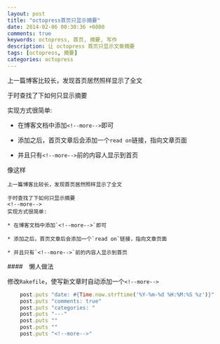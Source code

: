```yaml
---
layout: post
title: "octopress首页只显示摘要"
date: 2014-02-06 00:30:36 +0800
comments: true
keywords: octopress, 首页, 摘要, 写作
description: 让 octopress 首页只显示文章摘要
tags: [octopress, 摘要]
categories: octopress
---
```


上一篇博客比较长，发现首页居然照样显示了全文

于时查找了下如何只显示摘要
<!--more-->
实现方式很简单:

* 在博客文档中添加`<!--more-->`即可

* 添加之后，首页文章后会添加一个`read on`链接，指向文章页面

* 并且只有`<!--more-->`前的内容人显示到首页

像这样
```
上一篇博客比较长，发现首页居然照样显示了全文

于时查找了下如何只显示摘要
<!--more-->
实现方式很简单:

* 在博客文档中添加`<!--more-->`即可

* 添加之后，首页文章后会添加一个`read on`链接，指向文章页面

* 并且只有`<!--more-->`前的内容人显示到首页
```


####　懒人做法


修改`Rakefile`，使写新文章时自动添加一个`<!--more-->`
```ruby Rakefile
    post.puts "date: #{Time.now.strftime('%Y-%m-%d %H:%M:%S %z')}"
    post.puts "comments: true"
    post.puts "categories: "
    post.puts "---"
    post.puts ""
    post.puts ""
    post.puts "<!--more-->"
```


